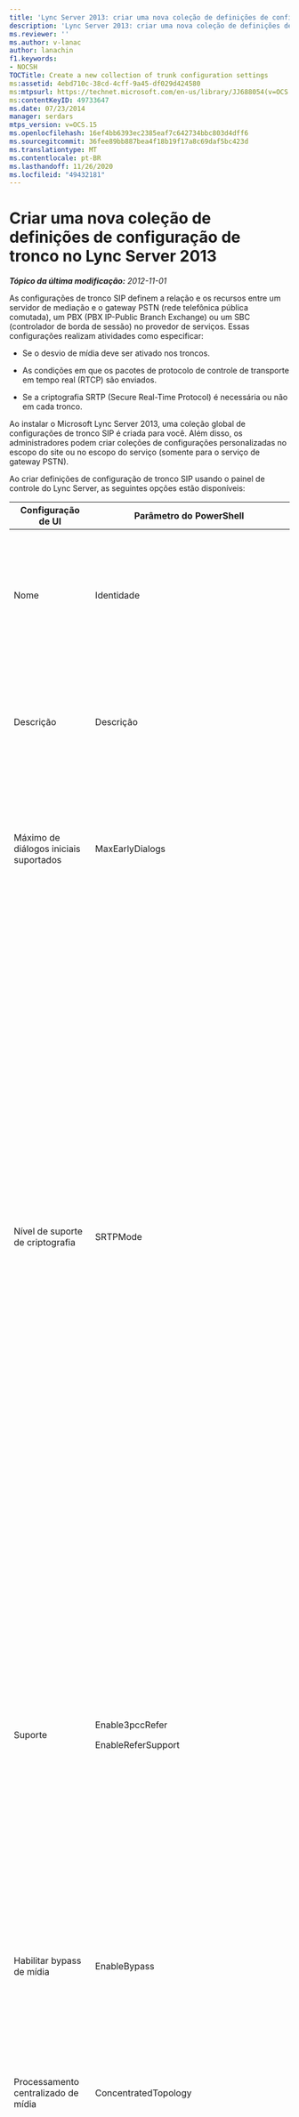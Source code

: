 ```yaml
---
title: 'Lync Server 2013: criar uma nova coleção de definições de configuração de tronco'
description: 'Lync Server 2013: criar uma nova coleção de definições de configuração de tronco.'
ms.reviewer: ''
ms.author: v-lanac
author: lanachin
f1.keywords:
- NOCSH
TOCTitle: Create a new collection of trunk configuration settings
ms:assetid: 4ebd710c-38cd-4cff-9a45-df029d424580
ms:mtpsurl: https://technet.microsoft.com/en-us/library/JJ688054(v=OCS.15)
ms:contentKeyID: 49733647
ms.date: 07/23/2014
manager: serdars
mtps_version: v=OCS.15
ms.openlocfilehash: 16ef4bb6393ec2385eaf7c642734bbc803d4dff6
ms.sourcegitcommit: 36fee89bb887bea4f18b19f17a8c69daf5bc423d
ms.translationtype: MT
ms.contentlocale: pt-BR
ms.lasthandoff: 11/26/2020
ms.locfileid: "49432181"
---
```

# <a name="create-a-new-collection-of-trunk-configuration-settings-in-lync-server-2013"></a>Criar uma nova coleção de definições de configuração de tronco no Lync Server 2013

<div data-xmlns="http://www.w3.org/1999/xhtml">

<div class="topic" data-xmlns="http://www.w3.org/1999/xhtml" data-msxsl="urn:schemas-microsoft-com:xslt" data-cs="https://msdn.microsoft.com/">

<div data-asp="https://msdn2.microsoft.com/asp">



</div>

<div id="mainSection">

<div id="mainBody">

<span> </span>

_**Tópico da última modificação:** 2012-11-01_

As configurações de tronco SIP definem a relação e os recursos entre um servidor de mediação e o gateway PSTN (rede telefônica pública comutada), um PBX (PBX IP-Public Branch Exchange) ou um SBC (controlador de borda de sessão) no provedor de serviços. Essas configurações realizam atividades como especificar:

  - Se o desvio de mídia deve ser ativado nos troncos.

  - As condições em que os pacotes de protocolo de controle de transporte em tempo real (RTCP) são enviados.

  - Se a criptografia SRTP (Secure Real-Time Protocol) é necessária ou não em cada tronco.

Ao instalar o Microsoft Lync Server 2013, uma coleção global de configurações de tronco SIP é criada para você. Além disso, os administradores podem criar coleções de configurações personalizadas no escopo do site ou no escopo do serviço (somente para o serviço de gateway PSTN).

Ao criar definições de configuração de tronco SIP usando o painel de controle do Lync Server, as seguintes opções estão disponíveis:


<table>
<colgroup>
<col style="width: 33%" />
<col style="width: 33%" />
<col style="width: 33%" />
</colgroup>
<thead>
<tr class="header">
<th>Configuração de UI</th>
<th>Parâmetro do PowerShell</th>
<th>Descrição</th>
</tr>
</thead>
<tbody>
<tr class="odd">
<td><p>Nome</p></td>
<td><p>Identidade</p></td>
<td><p>Identificador exclusivo para a coleção. Esta propriedade é somente leitura; não é possível modificar a Identidade de uma coleção de configurações do tronco.</p></td>
</tr>
<tr class="even">
<td><p>Descrição</p></td>
<td><p>Descrição</p></td>
<td><p>Fornece uma forma para os administradores armazenarem informações sobre as configurações (por exemplo, o motivo da configuração do tronco).</p></td>
</tr>
<tr class="odd">
<td><p>Máximo de diálogos iniciais suportados</p></td>
<td><p>MaxEarlyDialogs</p></td>
<td><p>O número máximo de respostas bifurcadas que um Gateway PSTN, IP-PBX ou SBC no Provedor de serviços pode receber em resposta a um convite que ele enviou ao Servidor de mediação.</p></td>
</tr>
<tr class="even">
<td><p>Nível de suporte de criptografia</p></td>
<td><p>SRTPMode</p></td>
<td><p>Indica o nível de suporte para proteção do tráfego de mídia entre o Servidor de Medicação e o Gateway de PSTN, IP-PBX ou SBC no provedor de serviços. Para casos de bypass de mídia, esse valor deve ser compatível com a configuração EncryptionLevel na configuração de mídia. A configuração de mídia é definida usando cmdlets <a href="https://docs.microsoft.com/powershell/module/skype/New-CsMediaConfiguration">New-CsMediaConfiguration</a> e <a href="https://docs.microsoft.com/powershell/module/skype/Set-CsMediaConfiguration">set-CsMediaConfiguration</a> .</p>
<p>Os valores permitidos são:</p>
<ul>
<li><p>- Obrigatório: Deve se utilizar a criptografia SRTP.</p></li>
<li><p>- Optional: O SRTP será utilizado se o gateway lhe fornecer apoio.</p></li>
<li><p>Não suportado: A encriptação de SRTP não é suportada e, portanto, não será usada.</p></li>
</ul>
<p>SRTPMode é usado apenas se o gateway estiver configurado para usar a Segurança da Camada de Transporte (TLS). Se o gateway estiver configurado com o Protocolo de Controle de Transmissão (TCP) como transporte, SRTPMode será internamente definido como NotSupported.</p></td>
</tr>
<tr class="odd">
<td><p>Suporte</p></td>
<td><p>Enable3pccRefer</p>
<p>EnableReferSupport</p></td>
<td><p>Se definido como <strong>Habilitar envio ao gateway</strong>, indica que o tronco suporta receber solicitações de Refer do Servidor de Mediação.</p>
<p>Se definido como <strong>Habilitar refer usando controle de chamada terceirizado</strong>, indica que o protocolo 3pcc pode ser usado para permitir que chamadas transferidas pulem o local host. o 3pcc também é conhecido como &quot; controle de terceiros &quot; e ocorre quando um terceiro é usado para conectar um par de chamadores (por exemplo, um operador fazendo uma chamada da pessoa para a pessoa B).</p></td>
</tr>
<tr class="even">
<td><p>Habilitar bypass de mídia</p></td>
<td><p>EnableBypass</p></td>
<td><p>Indica se o bypass de mídia foi habilitado para esse tronco. O bypass de mídia só pode ser habilitado se <strong>Processamento centralizado de mídia</strong> também for habilitado.</p></td>
</tr>
<tr class="odd">
<td><p>Processamento centralizado de mídia</p></td>
<td><p>ConcentratedTopology</p></td>
<td><p>Indica se é um ponto conhecido de término de mídia (Um exemplo de ponto de terminação de mídia conhecido seria um Gateway PSTN, em que a terminação de mídia possui o mesmo IP que a terminação de sinalização.)</p></td>
</tr>
<tr class="even">
<td><p>Habilitar RTP com trava</p></td>
<td><p>EnableRTPLatching</p></td>
<td><p>Indica se os troncos SIP suportam ou não trava de RTP. Trava de RTP é uma tecnologia que habilita a conectividade de RTP/RTCP por dispositivo NAT (conversão de endereço de rede) ou firewall.</p></td>
</tr>
<tr class="odd">
<td><p>Habilitar histórico de encaminhamento de chamada</p></td>
<td><p>ForwardCallHistory</p></td>
<td><p>Indica se as informações do histórico de chamada serão encaminhadas por meio do tronco.</p></td>
</tr>
<tr class="even">
<td><p>Habilitar dados de encaminhamento P-Asserted-Identity</p></td>
<td><p>ForwardPAI</p></td>
<td><p>Indica se o header de P-Asserted-Identity (PAI) será encaminhado junto com a chamada. O header PAI oferece uma forma de verificar a identidade do chamador.</p></td>
</tr>
<tr class="odd">
<td><p>Habilitar timer de failover do roteamento de saída</p></td>
<td><p>EnableFastFailoverTimer</p></td>
<td><p>Indica se chamadas de saída não atendidas pelo gateway em 10 segundos serão roteadas ao próximo tronco disponível; se não houver troncos adicionais, a chamada cairá automaticamente. Em uma empresa com redes e respostas de gateway lentas, que poderia resultar em chamadas desligadas desnecessariamente.</p></td>
</tr>
<tr class="even">
<td><p>Uso associado de PSTNsages</p></td>
<td><p>PSTNUsages</p></td>
<td><p>Conjunto de usos PSTN atribuídos ao tronco.</p></td>
</tr>
<tr class="odd">
<td><p>Número convertido para testar</p></td>
<td><p>N/D</p></td>
<td><p>Número de telefone que pode ser usado para um teste ad hoc de configurações do tronco.</p></td>
</tr>
<tr class="even">
<td><p>Regras de conversão associadas</p></td>
<td><p>OutboundTranslationRulesList</p></td>
<td><p>Coleção de regras de conversão de números de telefone que se aplicam a chamadas tratadas pelo Roteamento de saída (chamadas roteadas para destinos de PBX ou PSTN).</p></td>
</tr>
<tr class="odd">
<td><p>Regras de conversão do número chamado</p></td>
<td><p>OutboundCallingNumberTranslationRulesList</p></td>
<td><p>Conjunto de regras de conversão de número de chamada de saída atribuídas ao tronco.</p></td>
</tr>
<tr class="even">
<td><p>Número de telefone a ser de testado.</p></td>
<td><p>N/D</p></td>
<td><p>Número de telefone que pode ser usado para um teste ad hoc das regras de conversão.</p></td>
</tr>
<tr class="odd">
<td><p>Número de chamada</p></td>
<td><p>N/D</p></td>
<td><p>Indica que o número de telefone a ser testado é o número do chamador.</p></td>
</tr>
<tr class="even">
<td><p>Número chamado</p></td>
<td><p>N/D</p></td>
<td><p>Indica que o número de telefone a ser testado é o número da pessoa sendo chamada.</p></td>
</tr>
</tbody>
</table>


<div>


> [!NOTE]  
> Os cmdlets CsTrunkConfiguration do Lync Server dão suporte a propriedades adicionais não mostradas no painel de controle do Lync Server. Para obter mais informações, consulte o tópico da ajuda para o cmdlet <A href="https://docs.microsoft.com/powershell/module/skype/New-CsTrunkConfiguration">New-CsTrunkConfiguration</A> .



</div>

<div>

## <a name="to-create-new-trunk-configuration-settings-by-using-lync-server-control-panel"></a>Para criar novas definições de configuração de tronco usando o painel de controle do Lync Server

1.  No painel de controle do Lync Server, clique em **Roteamento de voz** e, em seguida, clique em **configuração de tronco**.

2.  Na guia **Configuração de Tronco**, clique em **Novo** e, em seguida, clique em **Tronco do site** para criar a nova definição no escopo do site, ou **Tronco do pool** para criar as novas definições no escopo do serviço.

3.  Na caixa de diálogo **Selecionar um site** ou **Selecionar um serviço** (a caixa de diálogo que aparece depende se você está criando definições de escopo do site ou de escopo do serviço), selecione um local para a nova definição de configuração e, em seguida, clique em **OK**. Se a caixa de diálogo está em branco, significa que não há lugar para criar uma nova definição; por exemplo, se a caixa de diálogo **Selecionar um site** está em branco, significa que todos os sites já possuem um conjunto de sites de configuração de tronco atribuído, e cada site (e cada serviço) pode hospedar apenas um conjunto. Nesse caso, você pode tanto excluir o conjunto existente e criar um novo conjunto ou simplesmente modificar o conjunto existente.

4.  Na caixa de diálogo **Nova configuração de tronco**, faça as seleções apropriadas e clique em **OK**.

5.  A propriedade **Estado** da coleção será atualizada para **Não vinculado**. Para vincular as alterações e excluir a coleção, clique em **Vincular** e em **Vincular tudo**.

6.  Na caixa de diálogo **Configurações de Voz Não Vinculadas**, clique em **OK**.

7.  Na caixa de diálogo **painel de controle do Microsoft Lync Server 2013** , clique em **OK**.

</div>

</div>

<span> </span>

</div>

</div>

</div>

